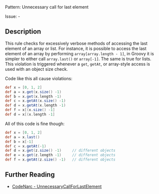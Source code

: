 Pattern: Unnecessary call for last element

Issue: -

## Description

This rule checks for excessively verbose methods of accessing the last element of an array or list. For instance, it is possible to access the last element of an array by performing `array[array.length - 1]`, in Groovy it is simpler to either call `array.last()` or `array[-1]`. The same is true for lists. This violation is triggered whenever a `get`, `getAt`, or array-style access is used with an object size check.

Code like this all cause violations:

``` groovy
def x = [0, 1, 2]
def a = x.get(x.size() -1)
def b = x.get(x.length -1)
def c = x.getAt(x.size() -1)
def d = x.getAt(x.length -1)
def f = x[(x.size() -1]
def d = x[(x.length -1]
```

All of this code is fine though:

``` groovy
def x = [0, 1, 2]
def a = x.last()
def b = x[-1]
def c = x.getAt(-1)
def d = x.get(z.size() -1)     // different objects
def e = x.get(z.length -1)     // different objects
def f = x.getAt(z.size() -1)   // different objects
```

## Further Reading

* [CodeNarc - UnnecessaryCallForLastElement](https://codenarc.github.io/CodeNarc/codenarc-rules-unnecessary.html#unnecessarycallforlastelement-rule)